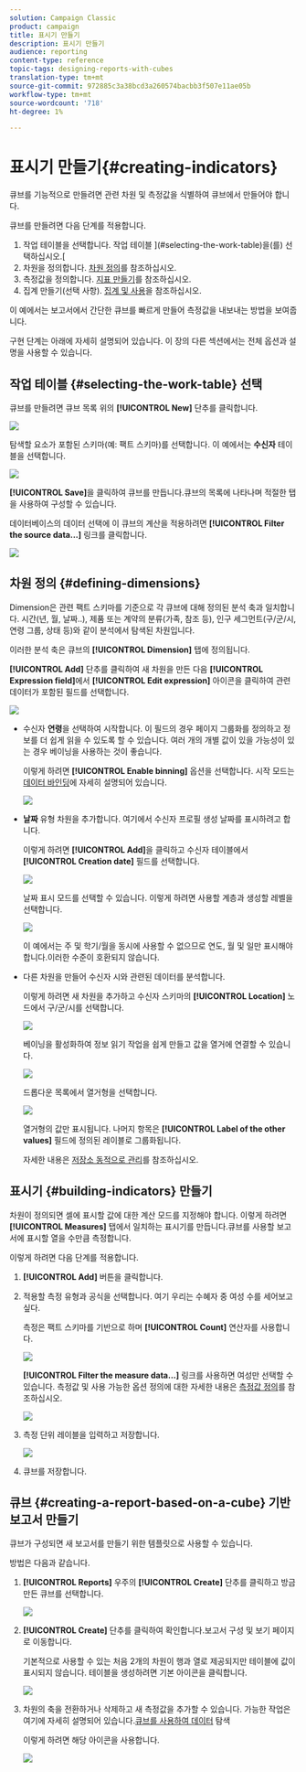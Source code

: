 ```yaml
---
solution: Campaign Classic
product: campaign
title: 표시기 만들기
description: 표시기 만들기
audience: reporting
content-type: reference
topic-tags: designing-reports-with-cubes
translation-type: tm+mt
source-git-commit: 972885c3a38bcd3a260574bacbb3f507e11ae05b
workflow-type: tm+mt
source-wordcount: '718'
ht-degree: 1%

---
```



# 표시기 만들기{#creating-indicators}

큐브를 기능적으로 만들려면 관련 차원 및 측정값을 식별하여 큐브에서 만들어야 합니다.

큐브를 만들려면 다음 단계를 적용합니다.

1. 작업 테이블을 선택합니다. 작업 테이블 ](#selecting-the-work-table)을(를) 선택하십시오.[
1. 차원을 정의합니다. [차원 정의](#defining-dimensions)를 참조하십시오.
1. 측정값을 정의합니다. [지표 만들기](#building-indicators)를 참조하십시오.
1. 집계 만들기(선택 사항). [집계 및 사용](../../reporting/using/concepts-and-methodology.md#calculating-and-using-aggregates)을 참조하십시오.

이 예에서는 보고서에서 간단한 큐브를 빠르게 만들어 측정값을 내보내는 방법을 보여줍니다.

구현 단계는 아래에 자세히 설명되어 있습니다. 이 장의 다른 섹션에서는 전체 옵션과 설명을 사용할 수 있습니다.

## 작업 테이블 {#selecting-the-work-table} 선택

큐브를 만들려면 큐브 목록 위의 **[!UICONTROL New]** 단추를 클릭합니다.

![](assets/s_advuser_cube_create.png)

탐색할 요소가 포함된 스키마(예: 팩트 스키마)를 선택합니다. 이 예에서는 **수신자** 테이블을 선택합니다.

![](assets/s_advuser_cube_wz_02.png)

**[!UICONTROL Save]**&#x200B;을 클릭하여 큐브를 만듭니다.큐브의 목록에 나타나며 적절한 탭을 사용하여 구성할 수 있습니다.

데이터베이스의 데이터 선택에 이 큐브의 계산을 적용하려면 **[!UICONTROL Filter the source data...]** 링크를 클릭합니다.

![](assets/s_advuser_cube_wz_03.png)

## 차원 정의 {#defining-dimensions}

Dimension은 관련 팩트 스키마를 기준으로 각 큐브에 대해 정의된 분석 축과 일치합니다. 시간(년, 월, 날짜..), 제품 또는 계약의 분류(가족, 참조 등), 인구 세그먼트(구/군/시, 연령 그룹, 상태 등)와 같이 분석에서 탐색된 차원입니다.

이러한 분석 축은 큐브의 **[!UICONTROL Dimension]** 탭에 정의됩니다.

**[!UICONTROL Add]** 단추를 클릭하여 새 차원을 만든 다음 **[!UICONTROL Expression field]**&#x200B;에서 **[!UICONTROL Edit expression]** 아이콘을 클릭하여 관련 데이터가 포함된 필드를 선택합니다.

![](assets/s_advuser_cube_wz_04.png)

* 수신자 **연령**&#x200B;을 선택하여 시작합니다. 이 필드의 경우 페이지 그룹화를 정의하고 정보를 더 쉽게 읽을 수 있도록 할 수 있습니다. 여러 개의 개별 값이 있을 가능성이 있는 경우 베이닝을 사용하는 것이 좋습니다.

   이렇게 하려면 **[!UICONTROL Enable binning]** 옵션을 선택합니다. 시작 모드는 [데이터 바인딩](../../reporting/using/concepts-and-methodology.md#data-binning)에 자세히 설명되어 있습니다.

   ![](assets/s_advuser_cube_wz_05.png)

* **날짜** 유형 차원을 추가합니다. 여기에서 수신자 프로필 생성 날짜를 표시하려고 합니다.

   이렇게 하려면 **[!UICONTROL Add]**&#x200B;을 클릭하고 수신자 테이블에서 **[!UICONTROL Creation date]** 필드를 선택합니다.

   ![](assets/s_advuser_cube_wz_06.png)

   날짜 표시 모드를 선택할 수 있습니다. 이렇게 하려면 사용할 계층과 생성할 레벨을 선택합니다.

   ![](assets/s_advuser_cube_wz_07.png)

   이 예에서는 주 및 학기/월을 동시에 사용할 수 없으므로 연도, 월 및 일만 표시해야 합니다.이러한 수준이 호환되지 않습니다.

* 다른 차원을 만들어 수신자 시와 관련된 데이터를 분석합니다.

   이렇게 하려면 새 차원을 추가하고 수신자 스키마의 **[!UICONTROL Location]** 노드에서 구/군/시를 선택합니다.

   ![](assets/s_advuser_cube_wz_08.png)

   베이닝을 활성화하여 정보 읽기 작업을 쉽게 만들고 값을 열거에 연결할 수 있습니다.

   ![](assets/s_advuser_cube_wz_09.png)

   드롭다운 목록에서 열거형을 선택합니다.

   ![](assets/s_advuser_cube_wz_10.png)

   열거형의 값만 표시됩니다. 나머지 항목은 **[!UICONTROL Label of the other values]** 필드에 정의된 레이블로 그룹화됩니다.

   자세한 내용은 [저장소 동적으로 관리](../../reporting/using/concepts-and-methodology.md#dynamically-managing-bins)를 참조하십시오.

## 표시기 {#building-indicators} 만들기

차원이 정의되면 셀에 표시할 값에 대한 계산 모드를 지정해야 합니다. 이렇게 하려면 **[!UICONTROL Measures]** 탭에서 일치하는 표시기를 만듭니다.큐브를 사용할 보고서에 표시할 열을 수만큼 측정합니다.

이렇게 하려면 다음 단계를 적용합니다.

1. **[!UICONTROL Add]** 버튼을 클릭합니다.
1. 적용할 측정 유형과 공식을 선택합니다. 여기 우리는 수혜자 중 여성 수를 세어보고 싶다.

   측정은 팩트 스키마를 기반으로 하며 **[!UICONTROL Count]** 연산자를 사용합니다.

   ![](assets/s_advuser_cube_wz_11.png)

   **[!UICONTROL Filter the measure data...]** 링크를 사용하면 여성만 선택할 수 있습니다. 측정값 및 사용 가능한 옵션 정의에 대한 자세한 내용은 [측정값 정의](../../reporting/using/concepts-and-methodology.md#defining-measures)를 참조하십시오.

   ![](assets/s_advuser_cube_wz_12.png)

1. 측정 단위 레이블을 입력하고 저장합니다.

   ![](assets/s_advuser_cube_wz_13.png)

1. 큐브를 저장합니다.

## 큐브 {#creating-a-report-based-on-a-cube} 기반 보고서 만들기

큐브가 구성되면 새 보고서를 만들기 위한 템플릿으로 사용할 수 있습니다.

방법은 다음과 같습니다.

1. **[!UICONTROL Reports]** 우주의 **[!UICONTROL Create]** 단추를 클릭하고 방금 만든 큐브를 선택합니다.

   ![](assets/s_advuser_cube_wz_14.png)

1. **[!UICONTROL Create]** 단추를 클릭하여 확인합니다.보고서 구성 및 보기 페이지로 이동합니다.

   기본적으로 사용할 수 있는 처음 2개의 차원이 행과 열로 제공되지만 테이블에 값이 표시되지 않습니다. 테이블을 생성하려면 기본 아이콘을 클릭합니다.

   ![](assets/s_advuser_cube_wz_15.png)

1. 차원의 축을 전환하거나 삭제하고 새 측정값을 추가할 수 있습니다. 가능한 작업은 여기에 자세히 설명되어 있습니다.[큐브를 사용하여 데이터](../../reporting/using/using-cubes-to-explore-data.md) 탐색

   이렇게 하려면 해당 아이콘을 사용합니다.

   ![](assets/s_advuser_cube_wz_16.png)

